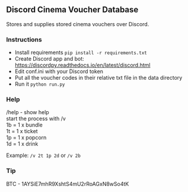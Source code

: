 ## Discord Cinema Voucher Database

Stores and supplies stored cinema vouchers over Discord.

### Instructions

-   Install requirements `pip install -r requirements.txt`
-   Create Discord app and bot: https://discordpy.readthedocs.io/en/latest/discord.html
-   Edit conf.ini with your Discord token
-   Put all the voucher codes in their relative txt file in the data directory
-   Run it `python run.py`

### Help

/help - show help  
start the process with /v  
1b = 1 x bundle  
1t = 1 x ticket  
1p = 1 x popcorn  
1d = 1 x drink  

Example: ```/v 2t 1p 2d``` or ```/v 2b```

### Tip

BTC - 1AYSiE7mhR9XshtS4mU2rRoAGxN8wSo4tK
